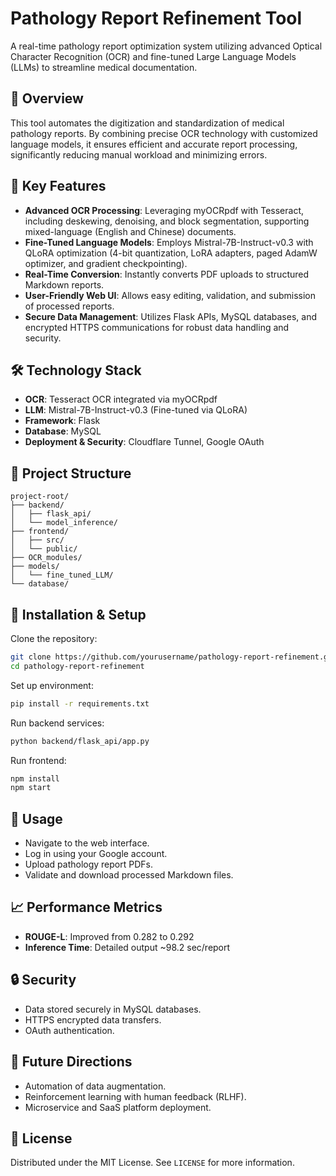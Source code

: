 # Pathology Report Refinement Tool

A real-time pathology report optimization system utilizing advanced Optical Character Recognition (OCR) and fine-tuned Large Language Models (LLMs) to streamline medical documentation.

## 🚀 Overview

This tool automates the digitization and standardization of medical pathology reports. By combining precise OCR technology with customized language models, it ensures efficient and accurate report processing, significantly reducing manual workload and minimizing errors.

## 🎯 Key Features

* **Advanced OCR Processing**: Leveraging myOCRpdf with Tesseract, including deskewing, denoising, and block segmentation, supporting mixed-language (English and Chinese) documents.
* **Fine-Tuned Language Models**: Employs Mistral-7B-Instruct-v0.3 with QLoRA optimization (4-bit quantization, LoRA adapters, paged AdamW optimizer, and gradient checkpointing).
* **Real-Time Conversion**: Instantly converts PDF uploads to structured Markdown reports.
* **User-Friendly Web UI**: Allows easy editing, validation, and submission of processed reports.
* **Secure Data Management**: Utilizes Flask APIs, MySQL databases, and encrypted HTTPS communications for robust data handling and security.

## 🛠️ Technology Stack

* **OCR**: Tesseract OCR integrated via myOCRpdf
* **LLM**: Mistral-7B-Instruct-v0.3 (Fine-tuned via QLoRA)
* **Framework**: Flask
* **Database**: MySQL
* **Deployment & Security**: Cloudflare Tunnel, Google OAuth

## 📂 Project Structure

```
project-root/
├── backend/
│   ├── flask_api/
│   └── model_inference/
├── frontend/
│   ├── src/
│   └── public/
├── OCR_modules/
├── models/
│   └── fine_tuned_LLM/
└── database/
```

## 🚧 Installation & Setup

Clone the repository:

```bash
git clone https://github.com/yourusername/pathology-report-refinement.git
cd pathology-report-refinement
```

Set up environment:

```bash
pip install -r requirements.txt
```

Run backend services:

```bash
python backend/flask_api/app.py
```

Run frontend:

```bash
npm install
npm start
```

## 📖 Usage

* Navigate to the web interface.
* Log in using your Google account.
* Upload pathology report PDFs.
* Validate and download processed Markdown files.

## 📈 Performance Metrics

* **ROUGE-L**: Improved from 0.282 to 0.292
* **Inference Time**: Detailed output \~98.2 sec/report

## 🔒 Security

* Data stored securely in MySQL databases.
* HTTPS encrypted data transfers.
* OAuth authentication.

## 📌 Future Directions

* Automation of data augmentation.
* Reinforcement learning with human feedback (RLHF).
* Microservice and SaaS platform deployment.

## 📄 License

Distributed under the MIT License. See `LICENSE` for more information.
